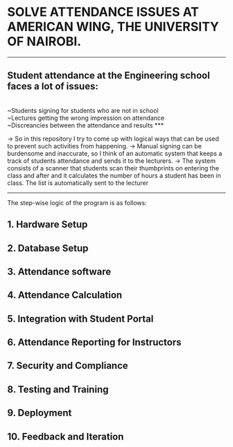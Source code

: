 # SOLVE ATTENDANCE ISSUES AT AMERICAN WING, THE UNIVERSITY OF NAIROBI.
***
## Student attendance at the Engineering school faces a lot of issues: 
<br>
                ~Students signing for students who are not in school
<br>
                ~Lectures getting the wrong impression on attendance 
<br>
                ~Discreancies between the attendance and results
***

-> So in this repository I try to come up with logical ways that can be used to prevent such activities from happening.
-> Manual signing can be burdensome and inaccurate, so I think of an automatic system that keeps a track of students attendance and sends it to the lecturers.
-> The system consists of a scanner that students scan their thumbprints on entering the class and after and it calculates the number of hours a student has been in class. The list is automatically sent to the lecturer
***
The step-wise logic of the program is as follows:
## 1. Hardware Setup
## 2. Database Setup
## 3. Attendance software
## 4. Attendance Calculation
## 5. Integration with Student Portal
## 6. Attendance Reporting for Instructors
## 7. Security and Compliance
## 8. Testing and Training
## 9. Deployment
## 10. Feedback and Iteration